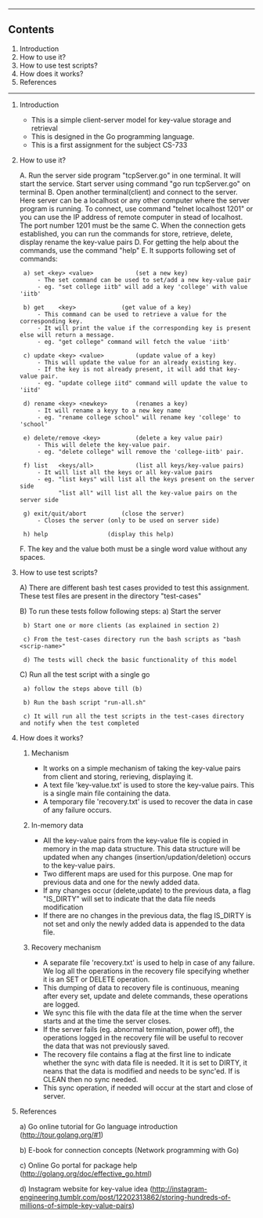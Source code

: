 -----------------
Contents
----------------
1. Introduction
2. How to use it?
3. How to use test scripts?
4. How does it works?
5. References

-----------------

1. Introduction
	- This is a simple client-server model for key-value storage and retrieval
	- This is designed in the Go programming language.
	- This is a first assignment for the subject CS-733


2. How to use it?

	A. Run the server side program "tcpServer.go" in one terminal. It will start the service. Start server 
	   using command "go run tcpServer.go" on terminal
	B. Open another terminal(client) and connect to the server. Here server can be a localhost or any other
	   computer where the server program is running. To connect, use command "telnet localhost 1201" or you
	   can use the IP address of remote computer in stead of localhost. The port number 1201 must be the same
	C. When the connection gets established, you can run the commands for store, retrieve, delete, display
	   rename the key-value pairs
	D. For getting the help about the commands, use the command "help"
	E. It supports following set of commands:

		a) set <key> <value> 			(set a new key)
			- The set command can be used to set/add a new key-value pair
			- eg. "set college iitb" will add a key 'college' with value 'iitb'

		b) get    <key>				(get value of a key)
			- This command can be used to retrieve a value for the corresponding key.
			- It will print the value if the corresponding key is present else will return a message.
			- eg. "get college" command will fetch the value 'iitb'

		c) update <key> <value>			(update value of a key)
			- This will update the value for an already existing key.	
			- If the key is not already present, it will add that key-value pair.
			- eg. "update college iitd" command will update the value to 'iitd'

		d) rename <key> <newkey>		(renames a key)
			- It will rename a keyy to a new key name
			- eg. "rename college school" will rename key 'college' to 'school'
				
		e) delete/remove <key>			(delete a key value pair)
			- This will delete the key-value pair.
			- eg. "delete college" will remove the 'college-iitb' pair.

		f) list   <keys/all>			(list all keys/key-value pairs)
			- It will list all the keys or all key-value pairs
			- eg. "list keys" will list all the keys present on the server side
			      "list all" will list all the key-value pairs on the server side

		g) exit/quit/abort			(close the server)
			- Closes the server (only to be used on server side)

		h) help					(display this help)

	F. The key and the value both must be a single word value without any spaces.

3. How to use test scripts?

	A) There are different bash test cases provided to test this assignment. These test files are
	   present in the directory "test-cases"
	   
	B) To run these tests follow following steps:
		a) Start the server
		
		b) Start one or more clients (as explained in section 2)
		
		c) From the test-cases directory run the bash scripts as "bash <scrip-name>"
		
		d) The tests will check the basic functionality of this model
		
	C) Run all the test script with a single go
	
		a) follow the steps above till (b)
		
		b) Run the bash script "run-all.sh"
		
		c) It will run all the test scripts in the test-cases directory and notify when the test completed
		

4. How does it works?

	1. Mechanism
		- It works on a simple mechanism of taking the key-value pairs from client and storing, 
		  rerieving, displaying it.
		- A text file 'key-value.txt' is used to store the key-value pairs. This is a single main file
		  containing the data.
		- A temporary file 'recovery.txt' is used to recover the data in case of any failure occurs.

	2. In-memory data
		- All the key-value pairs from the key-value file is copied in memory in the map data structure.
		  This data structure will be updated when any changes (insertion/updation/deletion) occurs to
		  the key-value pairs.
		- Two different maps are used for this purpose. One map for previous data and one for the newly
		  added data.
		- If any changes occur (delete,update) to the previous data, a flag "IS_DIRTY" will set to indicate
		  that the data file needs modification
		- If there are no changes in the previous data, the flag IS_DIRTY is not set and only the newly added
		  data is appended to the data file.

	3. Recovery mechanism
		- A separate file 'recovery.txt' is used to help in case of any failure. We log all the operations
		  in the recovery file specifying whether it is an SET or DELETE operation.
		- This dumping of data to recovery file is continuous, meaning after every set, update and delete
		  commands, these operations are logged.
		- We sync this file with the data file at the time when the server starts and at the time the server
		  closes.
		- If the server fails (eg. abnormal termination, power off), the operations logged in the recovery
		  file will be useful to recover the data that was not previously saved.
		- The recovery file contains a flag at the first line to indicate whether the sync with data file
		  is needed. It it is set to DIRTY, it neans that the data is modified and needs to be sync'ed. If
		  is CLEAN then no sync needed.
		- This sync operation, if needed will occur at the start and close of server.

5. References

	a) Go online tutorial for Go language introduction (http://tour.golang.org/#1)
	
	b) E-book for connection concepts (Network programming with Go)
	
	c) Online Go portal for package help (http://golang.org/doc/effective_go.html)
	
	d) Instagram website for key-value idea (http://instagram-engineering.tumblr.com/post/12202313862/storing-hundreds-of-millions-of-simple-key-value-pairs)
